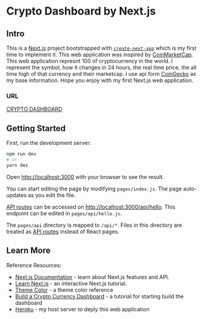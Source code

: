 # Crypto Dashboard by Next.js

## Intro
This is a [Next.js](https://nextjs.org/) project bootstrapped with [`create-next-app`](https://github.com/vercel/next.js/tree/canary/packages/create-next-app) which is my first time to implement it. This web application was inspired by [CoinMarketCap](https://coinmarketcap.com/). This web application represnt 100 of cryptocurrency in the world. I represent the symbol, how it changes in 24 hours, the real time price, the all time high of that currency and their marketcap. I use api form [CoinGecko](https://www.coingecko.com) as my base information. Hope you enjoy with my first Next.js web application. 

### URL

[CRYPTO DASHBOARD](https://cyt-dashboard.herokuapp.com/)

## Getting Started


First, run the development server:

```bash
npm run dev
# or
yarn dev
```

Open [http://localhost:3000](http://localhost:3000) with your browser to see the result.

You can start editing the page by modifying `pages/index.js`. The page auto-updates as you edit the file.

[API routes](https://nextjs.org/docs/api-routes/introduction) can be accessed on [http://localhost:3000/api/hello](http://localhost:3000/api/hello). This endpoint can be edited in `pages/api/hello.js`.

The `pages/api` directory is mapped to `/api/*`. Files in this directory are treated as [API routes](https://nextjs.org/docs/api-routes/introduction) instead of React pages.

## Learn More

Reference Resources:

- [Next.js Documentation](https://nextjs.org/docs) - learn about Next.js features and API.
- [Learn Next.js](https://nextjs.org/learn) - an interactive Next.js tutorial.  
- [Theme Color](https://colorhunt.co/)  - a theme color reference          
- [Build a Crypto Currency Dashboard](https://youtu.be/klFeYge2G0I) - a tutorial for starting build the dashboard    
- [Heroku](https://heroku.com/) - my host server to deply this web application
